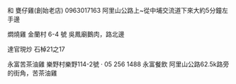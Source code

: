 和 甕仔雞(創始老店) 0963017163 阿里山公路上~從中埔交流道下來大約5分鐘左手邊

燜燒雞 金蘭村 6-4 號
吳鳳廟鵝肉，路北邊

達官現炒 石棹21之17

永富苦茶油雞 樂野村樂野114-2號 · 05 256 1488
永富餐飲 阿里山公路62.5k路旁的街角，苦茶油雞
